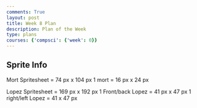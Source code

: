 ```yaml
---
comments: True
layout: post
title: Week 8 Plan
description: Plan of the Week
type: plans
courses: {'compsci': {'week': 0}}
---
```


## Sprite Info

Mort Spritesheet = 74 px x 104 px
1 mort = 16 px x 24 px

Lopez Spritesheet = 169 px x 192 px
1 Front/back Lopez = 41 px x 47 px
1 right/left Lopez = 41 x 47 px